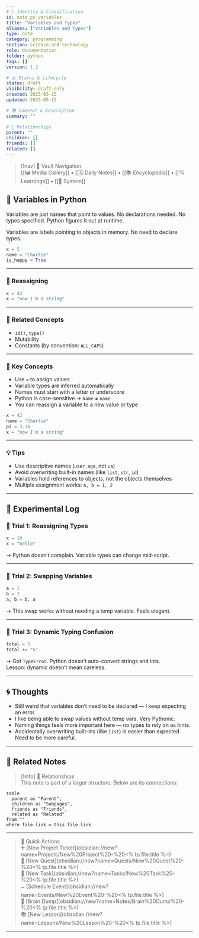 ```yaml
---
# 📄 Identity & Classification
id: note_py_variables
title: "Variables and Types"
aliases: ["Variables and Types"]
type: note
category: programming
section: science-and-technology
role: documentation
folder: python
tags: []
version: 1.2

# 📊 Status & Lifecycle
status: draft
visibility: draft-only
created: 2025-05-15
updated: 2025-05-15

# 📚 Context & Description
summary: ""

# 🧱 Relationships
parent: ""
children: []
friends: []
related: []
---
```



> [!nav] 🧱 Vault Navigation  
> [[🖼 Media Gallery]] • [[🗓 Daily Notes]] • [[📚 Encyclopedia]] • [[💘 Learnings]] • [[🧠 System]]

## 🧮 Variables in Python

Variables are just names that point to values. No declarations needed. No types specified. Python figures it out at runtime.

Variables are labels pointing to objects in memory. No need to declare types.

```python
x = 5
name = "Charlie"
is_happy = True
```

---

### 🔁 Reassigning

```python
x = 42
x = "now I'm a string"
```

---

### 🔗 Related Concepts

- `id()`, `type()`
- Mutability
- Constants (by convention: `ALL_CAPS`)

---

### 🧠 Key Concepts

- Use `=` to assign values
- Variable types are inferred automatically
- Names must start with a letter or underscore
- Python is case-sensitive → `Name` ≠ `name`
- You can reassign a variable to a new value or type

```python
x = 42
name = "Charlie"
pi = 3.14
x = "now I'm a string"
```

---

### 💡 Tips

- Use descriptive names (`user_age`, not `ua`)
- Avoid overwriting built-in names (like `list`, `str`, `id`)
- Variables hold references to objects, not the objects themselves
- Multiple assignment works: `a, b = 1, 2`

---

## 🧪 Experimental Log

### 🔸 Trial 1: Reassigning Types

```python
x = 10
x = "hello"
```

→ Python doesn’t complain. Variable types can change mid-script.

---

### 🔸 Trial 2: Swapping Variables

```python
a = 1
b = 2
a, b = b, a
```

→ This swap works without needing a temp variable. Feels elegant.

---

### 🔸 Trial 3: Dynamic Typing Confusion

```python
total = 5
total += "5"
```

→ Got `TypeError`. Python doesn't auto-convert strings and ints.  
Lesson: dynamic doesn’t mean careless.

---

## 🌀 Thoughts

- Still weird that variables don’t need to be declared — I keep expecting an error.
- I like being able to swap values without temp vars. Very Pythonic.
- Naming things feels more important here — no types to rely on as hints.
- Accidentally overwriting built-ins (like `list`) is easier than expected. Need to be more careful.

---

## 🔗 Related Notes

> [!info] 🧠 Relationships  
> This note is part of a larger structure. Below are its connections:

```dataview
table
  parent as "Parent",
  children as "Subpages",
  friends as "Friends",
  related as "Related"
from ""
where file.link = this.file.link
```
---

> 🌛 Quick Actions  
> ➕ [New Project Ticket](obsidian://new?name=Projects/New%20Project%20-%20<% tp.file.title %>)  
> 🌹 [New Quest](obsidian://new?name=Quests/New%20Quest%20-%20<% tp.file.title %>)  
> 🎯 [New Task](obsidian://new?name=Tasks/New%20Task%20-%20<% tp.file.title %>)  
> 🗕 [Schedule Event](obsidian://new?name=Events/New%20Event%20-%20<% tp.file.title %>)  
> 📝 [Brain Dump](obsidian://new?name=Notes/Brain%20Dump%20-%20<% tp.file.title %>)  
> 📚 [New Lesson](obsidian://new?name=Lessons/New%20Lesson%20-%20<% tp.file.title %>)

---